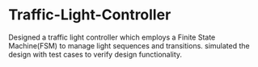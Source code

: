 # Traffic-Light-Controller
Designed a traffic light controller which employs a Finite State Machine(FSM) to manage light sequences and transitions.
simulated the design with test cases to verify design functionality.
